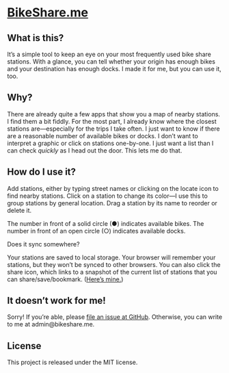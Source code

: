 # [BikeShare.me][1]

## What is this?

It’s a simple tool to keep an eye on your most frequently used bike share stations. With a glance, you can tell whether your origin has enough bikes and your destination has enough docks. I made it for me, but you can use it, too.

## Why?

There are already quite a few apps that show you a map of nearby stations. I find them a bit fiddly. For the most part, I already know where the closest stations are—especially for the trips I take often. I just want to know if there are a reasonable number of available bikes or docks. I don’t want to interpret a graphic or click on stations one-by-one. I just want a list than I can check _quickly_ as I head out the door. This lets me do that.

## How do I use it?

Add stations, either by typing street names or clicking on the locate icon to find nearby stations. Click on a station to change its color—I use this to group stations by general location. Drag a station by its name to reorder or delete it.

The number in front of a solid circle (●) indicates available bikes. The number in front of an open circle (○) indicates available docks.

Does it sync somewhere?

Your stations are saved to local storage. Your browser will remember your stations, but they won’t be synced to other browsers. You can also click the share icon, which links to a snapshot of the current list of stations that you can share/save/bookmark. ([Here’s mine.][2])

## It doesn’t work for me!

Sorry! If you’re able, please [file an issue at GitHub][3]. Otherwise, you can write to me at &#97;&#100;&#109;&#105;&#110;&#64;&#98;&#105;&#107;&#101;&#115;&#104;&#97;&#114;&#101;&#46;&#109;&#101;.

## License

This project is released under the MIT license.

[1]: http://bikeshare.me
[2]: http://bikeshare.me/nyc/a7b-a6Y-a6Z-a57-a2q-b4U-b4c-b6H-c6a-c4B-d4Q-d4J
[3]: https://github.com/chriszarate/bikeshare.me/issues
